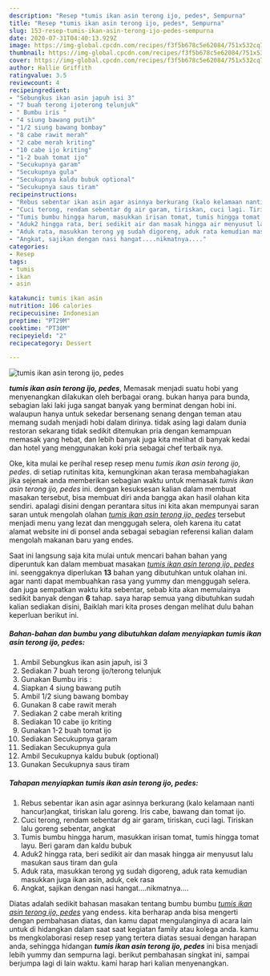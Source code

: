```yaml
---
description: "Resep *tumis ikan asin terong ijo, pedes*, Sempurna"
title: "Resep *tumis ikan asin terong ijo, pedes*, Sempurna"
slug: 153-resep-tumis-ikan-asin-terong-ijo-pedes-sempurna
date: 2020-07-31T04:40:13.929Z
image: https://img-global.cpcdn.com/recipes/f3f5b678c5e62084/751x532cq70/tumis-ikan-asin-terong-ijo-pedes-foto-resep-utama.jpg
thumbnail: https://img-global.cpcdn.com/recipes/f3f5b678c5e62084/751x532cq70/tumis-ikan-asin-terong-ijo-pedes-foto-resep-utama.jpg
cover: https://img-global.cpcdn.com/recipes/f3f5b678c5e62084/751x532cq70/tumis-ikan-asin-terong-ijo-pedes-foto-resep-utama.jpg
author: Hallie Griffith
ratingvalue: 3.5
reviewcount: 4
recipeingredient:
- "Sebungkus ikan asin japuh isi 3"
- "7 buah terong ijoterong telunjuk"
- " Bumbu iris "
- "4 siung bawang putih"
- "1/2 siung bawang bombay"
- "8 cabe rawit merah"
- "2 cabe merah kriting"
- "10 cabe ijo kriting"
- "1-2 buah tomat ijo"
- "Secukupnya garam"
- "Secukupnya gula"
- "Secukupnya kaldu bubuk optional"
- "Secukupnya saus tiram"
recipeinstructions:
- "Rebus sebentar ikan asin agar asinnya berkurang (kalo kelamaan nanti hancur)angkat, tiriskan lalu goreng. Iris cabe, bawang dan tomat ijo."
- "Cuci terong, rendam sebentar dg air garam, tiriskan, cuci lagi. Tiriskan lalu goreng sebentar, angkat"
- "Tumis bumbu hingga harum, masukkan irisan tomat, tumis hingga tomat layu. Beri garam dan kaldu bubuk"
- "Aduk2 hingga rata, beri sedikit air dan masak hingga air menyusut lalu masukan saus tiram dan gula"
- "Aduk rata, masukkan terong yg sudah digoreng, aduk rata kemudian masukkan juga ikan asin, aduk, cek rasa"
- "Angkat, sajikan dengan nasi hangat....nikmatnya...."
categories:
- Resep
tags:
- tumis
- ikan
- asin

katakunci: tumis ikan asin 
nutrition: 106 calories
recipecuisine: Indonesian
preptime: "PT29M"
cooktime: "PT30M"
recipeyield: "2"
recipecategory: Dessert

---
```



![*tumis ikan asin terong ijo, pedes*](https://img-global.cpcdn.com/recipes/f3f5b678c5e62084/751x532cq70/tumis-ikan-asin-terong-ijo-pedes-foto-resep-utama.jpg)

<b><i>*tumis ikan asin terong ijo, pedes*</i></b>, Memasak menjadi suatu hobi yang menyenangkan dilakukan oleh berbagai orang. bukan hanya para bunda, sebagian laki laki juga sangat banyak yang berminat dengan hobi ini. walaupun hanya untuk sekedar bersenang senang dengan teman atau memang sudah menjadi hobi dalam dirinya. tidak asing lagi dalam dunia restoran sekarang tidak sedikit ditemukan pria dengan kemampuan memasak yang hebat, dan lebih banyak juga kita melihat di banyak kedai dan hotel yang menggunakan koki pria sebagai chef terbaik nya.

Oke, kita mulai ke perihal resep resep menu <i>*tumis ikan asin terong ijo, pedes*</i>. di setiap rutinitas kita, kemungkinan akan terasa membahagiakan jika sejenak anda memberikan sebagian waktu untuk memasak *tumis ikan asin terong ijo, pedes* ini. dengan kesuksesan kalian dalam membuat masakan tersebut, bisa membuat diri anda bangga akan hasil olahan kita sendiri. apalagi disini dengan perantara situs ini kita akan mempunyai saran saran untuk mengolah olahan <u>*tumis ikan asin terong ijo, pedes*</u> tersebut menjadi menu yang lezat dan menggugah selera, oleh karena itu catat alamat website ini di ponsel anda sebagai sebagian referensi kalian dalam mengolah makanan baru yang endes.




Saat ini langsung saja kita mulai untuk mencari bahan bahan yang diperuntuk kan dalam membuat masakan <u><i>*tumis ikan asin terong ijo, pedes*</i></u> ini. seenggaknya diperlukan <b>13</b> bahan yang dibutuhkan untuk olahan ini. agar nanti dapat membuahkan rasa yang yummy dan menggugah selera. dan juga sempatkan waktu kita sebentar, sebab kita akan memulainya sedikit banyak dengan <b>6</b> tahap. saya harap semua yang dibutuhkan sudah kalian sediakan disini, Baiklah mari kita proses dengan melihat dulu bahan keperluan berikut ini.

<!--inarticleads1-->

##### Bahan-bahan dan bumbu yang dibutuhkan dalam menyiapkan *tumis ikan asin terong ijo, pedes*:

1. Ambil Sebungkus ikan asin japuh, isi 3
1. Sediakan 7 buah terong ijo/terong telunjuk
1. Gunakan  Bumbu iris :
1. Siapkan 4 siung bawang putih
1. Ambil 1/2 siung bawang bombay
1. Gunakan 8 cabe rawit merah
1. Sediakan 2 cabe merah kriting
1. Sediakan 10 cabe ijo kriting
1. Gunakan 1-2 buah tomat ijo
1. Sediakan Secukupnya garam
1. Sediakan Secukupnya gula
1. Ambil Secukupnya kaldu bubuk (optional)
1. Gunakan Secukupnya saus tiram




<!--inarticleads2-->

##### Tahapan menyiapkan *tumis ikan asin terong ijo, pedes*:

1. Rebus sebentar ikan asin agar asinnya berkurang (kalo kelamaan nanti hancur)angkat, tiriskan lalu goreng. Iris cabe, bawang dan tomat ijo.
1. Cuci terong, rendam sebentar dg air garam, tiriskan, cuci lagi. Tiriskan lalu goreng sebentar, angkat
1. Tumis bumbu hingga harum, masukkan irisan tomat, tumis hingga tomat layu. Beri garam dan kaldu bubuk
1. Aduk2 hingga rata, beri sedikit air dan masak hingga air menyusut lalu masukan saus tiram dan gula
1. Aduk rata, masukkan terong yg sudah digoreng, aduk rata kemudian masukkan juga ikan asin, aduk, cek rasa
1. Angkat, sajikan dengan nasi hangat....nikmatnya....




Diatas adalah sedikit bahasan masakan tentang bumbu bumbu <u>*tumis ikan asin terong ijo, pedes*</u> yang endess. kita berharap anda bisa mengerti dengan pembahasan diatas, dan kamu dapat mengulanginya di acara lain untuk di hidangkan dalam saat saat kegiatan family atau kolega anda. kamu bs mengkolaborasi resep resep yang tertera diatas sesuai dengan harapan anda, sehingga hidangan <b>*tumis ikan asin terong ijo, pedes*</b> ini bisa menjadi lebih yummy dan sempurna lagi. berikut pembahasan singkat ini, sampai berjumpa lagi di lain waktu. kami harap hari kalian menyenangkan.
